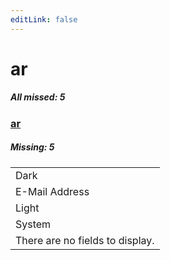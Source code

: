 ```yaml
---
editLink: false
---
```


# ar

##### All missed: 5


### [ar](https://github.com/Laravel-Lang/lang/blob/main/locales/ar/ar.json)

##### Missing: 5

<table >
<tr><td align="left" >
Dark
</td>
</tr>
<tr><td align="left" >
E-Mail Address
</td>
</tr>
<tr><td align="left" >
Light
</td>
</tr>
<tr><td align="left" >
System
</td>
</tr>
<tr><td align="left" >
There are no fields to display.
</td>
</tr>

</table>


